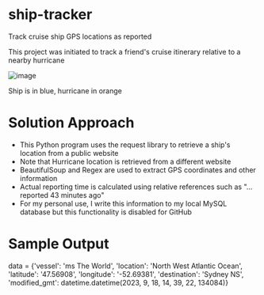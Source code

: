 # ship-tracker
Track cruise ship GPS locations as reported

This project was initiated to track a friend's cruise itinerary relative to a nearby hurricane

![image](https://github.com/drintoul/ship-tracker/assets/40215603/75d50726-2f56-41ec-9ac4-cb4f031a4ab9)

Ship is in blue, hurricane in orange

# Solution Approach
* This Python program uses the request library to retrieve a ship's location from a public website
* Note that Hurricane location is retrieved from a different website
* BeautifulSoup and Regex are used to extract GPS coordinates and other information
* Actual reporting time is calculated using relative references such as "... reported 43 minutes ago"
* For my personal use, I write this information to my local MySQL database but this functionality is disabled for GitHub

# Sample Output

data = {'vessel': 'ms The World',
 'location': 'North West Atlantic Ocean',
 'latitude': '47.56908',
 'longitude': '-52.69381',
 'destination': 'Sydney NS',
 'modified_gmt': datetime.datetime(2023, 9, 18, 14, 39, 22, 134084)}
